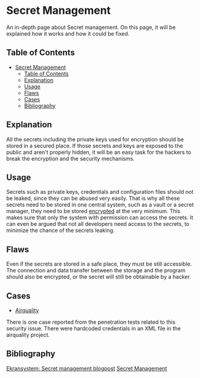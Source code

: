 # Secret Management

An in-depth page about Secret management. On this page, it will be explained how it works and how it could be fixed. 

## Table of Contents

- [Secret Management](#secret-management)
  - [Table of Contents](#table-of-contents)
  - [Explanation](#explanation)
  - [Usage](#usage)
  - [Flaws](#flaws)
  - [Cases](#cases)
  - [Bibliography](#bibliography)

## Explanation

All the secrets including the private keys used for encryption should be stored in a secured place. If those secrets and keys are exposed to the public and aren't properly hidden, it will be an easy task for the hackers to break the encryption and the security mechanisms.

## Usage

Secrets such as private keys, credentials and configuration files should not be leaked, since they can be abused very easily. That is why all these secrets need to be stored in one central system, such as a vault or a secret manager, they need to be stored [encrypted](https://www.ekransystem.com/en/blog/secrets-management) at the very minimum. This makes sure that only the system with permission can access the secrets. It can even be argued that not all developers need access to the secrets, to minimize the chance of the secrets leaking.

## Flaws

Even if the secrets are stored in a safe place, they must be still accessible. The connection and data transfer between the storage and the program should also be encrypted, or the secret will still be obtainable by a hacker.

## Cases

- [Airquality](cases/airquality#Vulnerabilities)

There is one case reported from the penetration tests related to this security issue.
There were hardcoded credentials in an XML file in the airquality project.

## Bibliography
[Ekransystem: Secret management blogpost](https://www.ekransystem.com/en/blog/secrets-management)
[Secret Management](https://www.cyberark.com/what-is/secrets-management/)